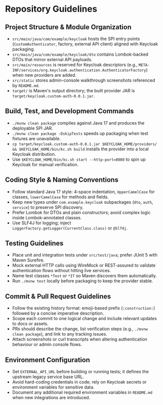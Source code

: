 # Repository Guidelines

## Project Structure & Module Organization
- `src/main/java/com/example/keycloak` hosts the SPI entry points (`CustomAuthenticator`, factory, external API client) aligned with Keycloak packaging.
- `src/main/java/com/example/keycloak/dto` contains Lombok-backed DTOs that mirror external API payloads.
- `src/main/resources` is reserved for Keycloak descriptors (e.g., `META-INF/services/org.keycloak.authentication.AuthenticatorFactory`) when new providers are added.
- `src/static` stores admin-console walkthrough screenshots referenced by `README.md`.
- `target/` is Maven's output directory; the built provider JAR is `target/keycloak.custom-auth-0.0.1.jar`.

## Build, Test, and Development Commands
- `./mvnw clean package` compiles against Java 17 and produces the deployable SPI JAR.
- `./mvnw clean package -DskipTests` speeds up packaging when test fixtures are unavailable.
- `cp target/keycloak.custom-auth-0.0.1.jar $KEYCLOAK_HOME/providers/ && $KEYCLOAK_HOME/bin/kc.sh build` installs the provider into a local Keycloak distribution.
- Use `$KEYCLOAK_HOME/bin/kc.sh start --http-port=8080` to spin up Keycloak for manual verification.

## Coding Style & Naming Conventions
- Follow standard Java 17 style: 4-space indentation, `UpperCamelCase` for classes, `lowerCamelCase` for methods and fields.
- Keep new types under `com.example.keycloak` subpackages (`dto`, `auth`, `service`) to preserve SPI discovery.
- Prefer Lombok for DTOs and plain constructors; avoid complex logic inside Lombok-annotated classes.
- Use SLF4J for logging; inject `LoggerFactory.getLogger(CurrentClass.class)` or `@Slf4j`.

## Testing Guidelines
- Place unit and integration tests under `src/test/java`; prefer JUnit 5 with Maven Surefire.
- Mock external HTTP calls using WireMock or REST-assured to validate authentication flows without hitting live services.
- Name test classes `*Test` or `*IT` so Maven discovers them automatically.
- Run `./mvnw test` locally before packaging to keep the provider stable.

## Commit & Pull Request Guidelines
- Follow the existing history format: emoji-based prefix (`:construction:`) followed by a concise imperative description.
- Scope each commit to one logical change and include relevant updates to docs or assets.
- PRs should describe the change, list verification steps (e.g., `./mvnw clean package`), and link to any tracking issues.
- Attach screenshots or curl transcripts when altering authentication behaviour or admin console flows.

## Environment Configuration
- Set `EXTERNAL_API_URL` before building or running tests; it defines the upstream legacy service base URL.
- Avoid hard-coding credentials in code; rely on Keycloak secrets or environment variables for sensitive data.
- Document any additional required environment variables in `README.md` when new integrations are introduced.

